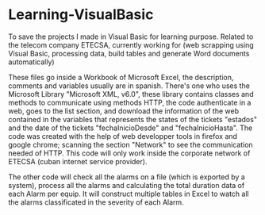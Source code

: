 # Learning-VisualBasic
To save the projects I made in Visual Basic for learning purpose. Related to the telecom company ETECSA, currently working for (web scrapping using Visual Basic, processing data, build tables and generate Word documents automatically)

These files go inside a Workbook of Microsoft Excel, the description, comments and variables usually are in spanish.
  There's one who uses the Microsoft Library "Microsoft XML, v6.0", these library contains classes and methods to communicate using methods HTTP, the code authenticate in a web, 
  goes to the list section, and download the information of the web contained in the variables that represents the states of the tickets "estados" and the date of the tickets "fechaInicioDesde"
  and "fechaInicioHasta". The code was created with the help of web developper tools in firefox and google chrome; scanning the section "Network" to see the communication needed of HTTP.
  This code will only work inside the corporate network of ETECSA (cuban internet service provider).

  The other code will check all the alarms on a file (which is exported by a system), process all the alarms and calculating the total duration data of each Alarm per equip. It will construct
  multiple tables in Excel to watch all the alarms classificated in the severity of each Alarm.
